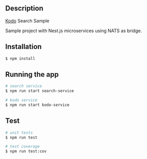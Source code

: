 ## Description

[Kodo](https://github.com/chandanpasunoori/kodo-search-sample) Search Sample

Sample project with Nest.js microservices using NATS as bridge.

## Installation

```bash
$ npm install
```

## Running the app

```bash
# search service
$ npm run start search-service

# kodo service
$ npm run start kodo-service

```

## Test

```bash
# unit tests
$ npm run test

# test coverage
$ npm run test:cov
```
